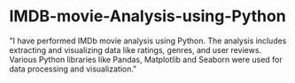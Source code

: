 # IMDB-movie-Analysis-using-Python

"I have performed IMDb movie analysis using Python. The analysis includes extracting and visualizing data like ratings, genres, and user reviews. Various Python libraries like Pandas, Matplotlib and Seaborn were used for data processing and visualization."
